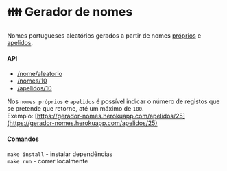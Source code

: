# 👪 Gerador de nomes



Nomes portugueses aleatórios gerados a partir de nomes [próprios](https://github.com/centraldedados/nomes_proprios) e [apelidos](https://github.com/centraldedados/apelidos).


#### API

- [/nome/aleatorio](http://gerador-nomes.herokuapp.com/nome/aleatorio)
- [/nomes/10](http://gerador-nomes.herokuapp.com/nomes/10)  
- [/apelidos/10](http://gerador-nomes.herokuapp.com/apelidos/10)  

Nos ``nomes próprios`` e ``apelidos`` é possível indicar o número de registos que se pretende que retorne, até um máximo de ``100``.  
Exemplo: [https://gerador-nomes.herokuapp.com/apelidos/25](https://gerador-nomes.herokuapp.com/apelidos/25) 

#### Comandos

``make install`` - instalar dependências  
``make run`` - correr localmente  
